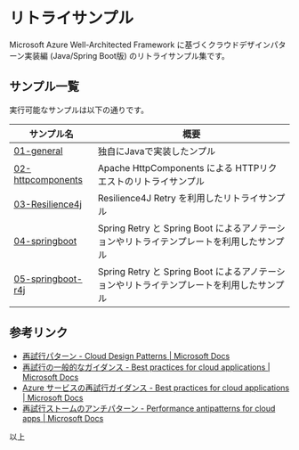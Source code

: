 # リトライサンプル

Microsoft Azure Well-Architected Framework に基づくクラウドデザインパターン実装編 (Java/Spring Boot版) のリトライサンプル集です。

## サンプル一覧

実行可能なサンプルは以下の通りです。

| サンプル名                                              | 概要                                                                                     |
| ------------------------------------------------------- | ---------------------------------------------------------------------------------------- |
| [01-general](./01-general/README.md)                    | 独自にJavaで実装したンプル                                                               |
| [02-httpcomponents](./02-httpcomponents/README.md)      | Apache HttpComponents による HTTPリクエストのリトライサンプル                            |
| [03-Resilience4j](./03-Resilience4J/README.md)          | Resilience4J Retry を利用したリトライサンプル                                            |
| [04-springboot](./04-springboot/README.md)              | Spring Retry と Spring Boot によるアノテーションやリトライテンプレートを利用したサンプル |
| [05-springboot-r4j](./05-springboot-with-r4j/README.md) | Spring Retry と Spring Boot によるアノテーションやリトライテンプレートを利用したサンプル |

## 参考リンク

* [再試行パターン - Cloud Design Patterns | Microsoft Docs](https://docs.microsoft.com/ja-jp/azure/architecture/patterns/retry)
* [再試行の一般的なガイダンス - Best practices for cloud applications | Microsoft Docs](https://docs.microsoft.com/ja-jp/azure/architecture/best-practices/transient-faults)
* [Azure サービスの再試行ガイダンス - Best practices for cloud applications | Microsoft Docs](https://docs.microsoft.com/ja-jp/azure/architecture/best-practices/retry-service-specific)
* [再試行ストームのアンチパターン - Performance antipatterns for cloud apps | Microsoft Docs](https://docs.microsoft.com/ja-jp/azure/architecture/antipatterns/retry-storm/)
  
以上


